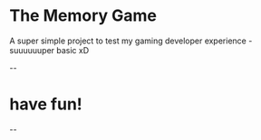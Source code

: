 # The Memory Game

A super simple project to test my gaming developer experience - suuuuuuper basic xD

--
# have fun!
--
